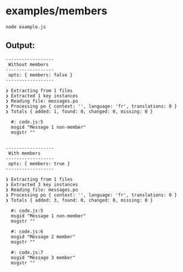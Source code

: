 # examples/members

```bash
node example.js
```

## Output:

    
    ------------------
     Without members 
    ------------------
     opts: { members: false } 
    ------------------
    
    ❯ Extracting from 1 files
    ❯ Extracted 1 key instances
    ❯ Reading file: messages.po
    ❯ Processing po { context: '', language: 'fr', translations: 0 }
    ❯ Totals { added: 1, found: 0, changed: 0, missing: 0 }
    
      #: code.js:5
      msgid "Message 1 non-member"
      msgstr ""
    
    
    ------------------
     With members 
    ------------------
     opts: { members: true } 
    ------------------
    
    ❯ Extracting from 1 files
    ❯ Extracted 3 key instances
    ❯ Reading file: messages.po
    ❯ Processing po { context: '', language: 'fr', translations: 0 }
    ❯ Totals { added: 3, found: 0, changed: 0, missing: 0 }
    
      #: code.js:5
      msgid "Message 1 non-member"
      msgstr ""
      
      #: code.js:6
      msgid "Message 2 member"
      msgstr ""
      
      #: code.js:7
      msgid "Message 3 member"
      msgstr ""
    
    